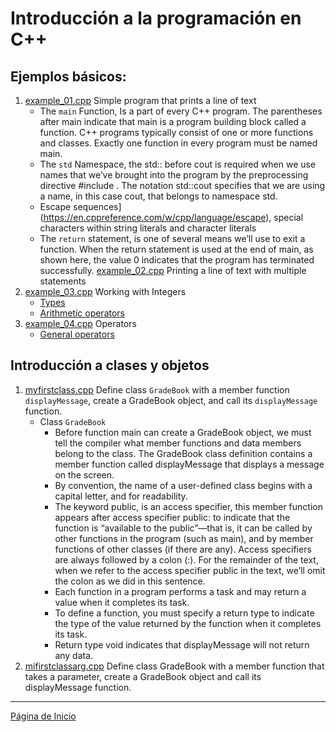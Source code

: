 # Introducción a la programación en C++

## Ejemplos básicos:

1. [example_01.cpp](../examples/01_intro/01/example_01.cpp) Simple program that prints a line of text 
	- The ```main``` Function, Is a part of every C++ program. The parentheses after main indicate that main is a program building block called a function. C++ programs typically consist of one or more functions and classes.  Exactly one function in every program must be named main.
	- The ```std``` Namespace, the std:: before cout is required when we use names that we’ve brought into the program by the preprocessing directive #include <iostream>. The notation std::cout specifies that we are using a name, in this case cout, that belongs to namespace std.
	- Escape sequences](https://en.cppreference.com/w/cpp/language/escape), special characters within string literals and character literals
	- The ```return``` statement, is one of several means we’ll use to exit a function. When the return statement is used at the end of main, as shown here, the value 0 indicates that the program has terminated successfully.
[example_02.cpp]((../examples/02_intro/02/example_02.cpp)) Printing a line of text with multiple statements
1. [example_03.cpp]((../examples/03_intro/03/example_03.cpp)) Working with Integers
    - [Types](https://en.cppreference.com/w/cpp/language/types)
    - [Arithmetic operators](https://en.cppreference.com/w/cpp/language/operator_arithmetic)
1. [example_04.cpp]((../examples/04_intro/04/example_04.cpp)) Operators
    - [General operators](http://www.cplusplus.com/doc/tutorial/operators/)

## Introducción a clases y objetos

1. [myfirstclass.cpp](../examples/01_intro_objects/01/myfirstclass.cpp) Define class ```GradeBook``` with a member function ```displayMessage```, create a GradeBook object, and call its ```displayMessage``` function.
   - Class ```GradeBook```
     - Before function main can create a GradeBook object, we must tell the compiler what member functions and data members belong to the class. The GradeBook class definition contains a member function called displayMessage that displays a message on the screen.
     - By convention, the name of a user-defined class begins with a capital letter, and for readability.
     - The keyword public, is an access specifier, this member function appears after access specifier public: to indicate that the function is “available to the public”—that is, it can be called by other functions in the program (such as main), and by member functions of other classes (if there are any). Access specifiers are always followed by a colon (:). For the remainder of the text, when we refer to the access specifier public in the text, we’ll omit the colon as we did in this sentence.
     - Each function in a program performs a task and may return a value when it completes its task.
     - To define a function, you must specify a return type to indicate the type of the value returned by the function when it completes its task.
     - Return type void indicates that displayMessage will not return any data.
2. [mifirstclassarg.cpp](../examples/01_intro_objects/02/mifirstclassarg.cpp) Define class GradeBook with a member function that takes a parameter, create a GradeBook object and call its displayMessage function.

---

[Página de Inicio](https://github.com/mikeguzman/EIF201-Progra-I)

